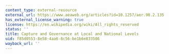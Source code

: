 ```yaml
---
content_type: external-resource
external_url: https://www.aeaweb.org/articles?id=10.1257/aer.90.2.135
has_external_license_warning: true
license: https://en.wikipedia.org/wiki/All_rights_reserved
status: ''
title: Capture and Governance at Local and National Levels
uid: f85d0553-8e58-4aa6-8c56-be1b6e833586
wayback_url: ''
---
```

